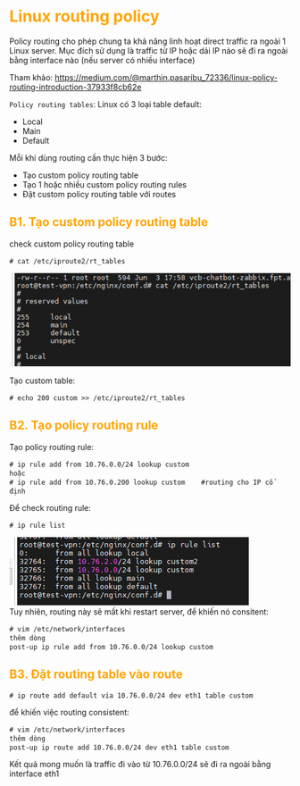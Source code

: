 <h1 style="color:orange">Linux routing policy</h1>
Policy routing cho phép chung ta khả năng linh hoạt direct traffic ra ngoài 1 Linux server. Mục đích sử dụng là traffic từ IP hoặc dải IP nào sẽ đi ra ngoài bằng interface nào (nếu server có nhiều interface)

Tham khảo: https://medium.com/@marthin.pasaribu_72336/linux-policy-routing-introduction-37933f8cb62e

`Policy routing tables`: Linux có 3 loại table default:
- Local
- Main
- Default

Mỗi khi dùng routing cần thực hiện 3 bước:
- Tạo custom policy routing table
- Tạo 1 hoặc nhiều custom policy routing rules
- Đặt custom policy routing table với routes
<h2 style="color:orange">B1. Tạo custom policy routing table</h2>

check custom policy routing table

    # cat /etc/iproute2/rt_tables
![linux-routing-policy1](../img/linux-routing-policy1.png)<br>

Tạo custom table:

    # echo 200 custom >> /etc/iproute2/rt_tables
<h2 style="color:orange">B2. Tạo policy routing rule</h2>
Tạo policy routing rule:

    # ip rule add from 10.76.0.0/24 lookup custom
    hoặc
    # ip rule add from 10.76.0.200 lookup custom    #routing cho IP cố định
Để check routing rule:

    # ip rule list
![linux-routing-policy2](../img/linux-routing-policy2.png)<br>
Tuy nhiên, routing này sẽ mất khi restart server, để khiến nó consitent:

    # vim /etc/network/interfaces
    thêm dòng 
    post-up ip rule add from 10.76.0.0/24 lookup custom
<h2 style="color:orange">B3. Đặt routing table vào route</h2>

    # ip route add default via 10.76.0.0/24 dev eth1 table custom
để khiến việc routing consistent:

    # vim /etc/network/interfaces
    thêm dòng
    post-up ip route add 10.76.0.0/24 dev eth1 table custom

Kết quả mong muốn là traffic đi vào từ 10.76.0.0/24 sẽ đi ra ngoài bằng interface eth1